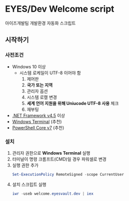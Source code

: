 # EYES/Dev Welcome script
아이즈개발팀 개발환경 자동화 스크립트

## 시작하기
### 사전조건
 - Windows 10 이상
	* 시스템 로케일이 UTF-8 이어야 함
		1. 제어판
		2. **국가 또는 지역**
		3. 관리자 옵션
		4. 시스템 로캘 변경
		5. **세계 언어 지원을 위해 Uniucode UTF-8 사용** 체크
		6. 재부팅
 - [.NET Framework v4.5](https://dotnet.microsoft.com/download) 이상
 - [Windows Terminal](http://aka.ms/terminal) (추천)
 - [PowerShell Core v7](https://github.com/powershell/powershell) (추천)

### 설치
1. 관리자 권한으로 **Windows Terminal** 실행
2. 터미널이 명령 크롬프트(CMD)일 경우 파워셀로 변경
3. 실행 권한 추가
	```powershell
	Set-ExecutionPolicy RemoteSigned -scope CurrentUser
	```
4. 설치 스크립트 실행
	```powershell
	iwr -useb welcome.eyesvault.dev | iex
	```
